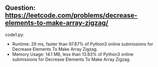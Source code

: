 ## Question: https://leetcode.com/problems/decrease-elements-to-make-array-zigzag/

code1.py:
* Runtime: 29 ms, faster than 97.87% of Python3 online submissions for Decrease Elements To Make Array Zigzag.
* Memory Usage: 14.1 MB, less than 13.83% of Python3 online submissions for Decrease Elements To Make Array Zigzag.